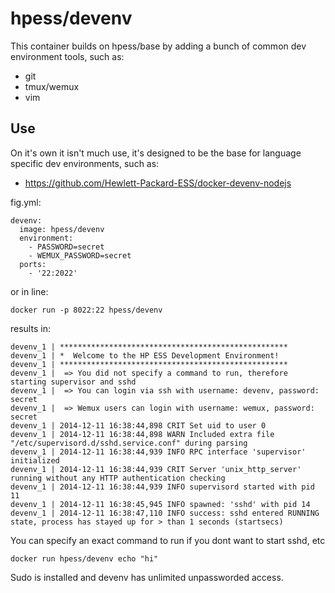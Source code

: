 # hpess/devenv
This container builds on hpess/base by adding a bunch of common dev environment tools, such as:
 - git
 - tmux/wemux
 - vim

## Use
On it's own it isn't much use, it's designed to be the base for language specific dev environments, such as: 
 - https://github.com/Hewlett-Packard-ESS/docker-devenv-nodejs

fig.yml:
```
devenv:
  image: hpess/devenv
  environment:
    - PASSWORD=secret
    - WEMUX_PASSWORD=secret
  ports:
    - '22:2022'
```
or in line:
```
docker run -p 8022:22 hpess/devenv
```
results in:
```
devenv_1 | ***************************************************
devenv_1 | *  Welcome to the HP ESS Development Environment!  
devenv_1 | ***************************************************
devenv_1 |  => You did not specify a command to run, therefore starting supervisor and sshd
devenv_1 |  => You can login via ssh with username: devenv, password: secret
devenv_1 |  => Wemux users can login with username: wemux, password: secret
devenv_1 | 2014-12-11 16:38:44,898 CRIT Set uid to user 0
devenv_1 | 2014-12-11 16:38:44,898 WARN Included extra file "/etc/supervisord.d/sshd.service.conf" during parsing
devenv_1 | 2014-12-11 16:38:44,939 INFO RPC interface 'supervisor' initialized
devenv_1 | 2014-12-11 16:38:44,939 CRIT Server 'unix_http_server' running without any HTTP authentication checking
devenv_1 | 2014-12-11 16:38:44,939 INFO supervisord started with pid 11
devenv_1 | 2014-12-11 16:38:45,945 INFO spawned: 'sshd' with pid 14
devenv_1 | 2014-12-11 16:38:47,110 INFO success: sshd entered RUNNING state, process has stayed up for > than 1 seconds (startsecs)
```
You can specify an exact command to run if you dont want to start sshd, etc
```
docker run hpess/devenv echo "hi"
```
Sudo is installed and devenv has unlimited unpassworded access.
